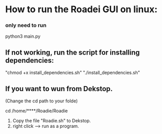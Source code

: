 # How to run the Roadei GUI on linux:

### only need to run 

python3 main.py




## If not working, run the script for installing dependencies:

"chmod +x install_dependencies.sh"
"./install_dependencies.sh"




## If you want to wun from Dekstop.
(Change the cd path to your folde)

cd /home/****/Roadie/Roadie

1. Copy the file "Roadie.sh" to Dekstop.
2. right click --> run as a program.
